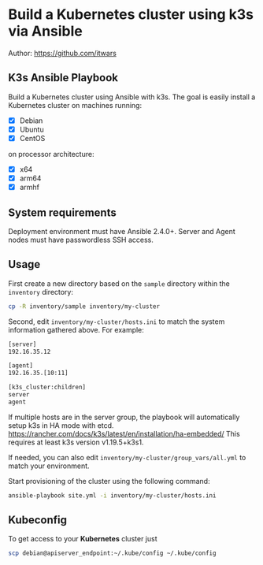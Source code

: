 # Build a Kubernetes cluster using k3s via Ansible

Author: <https://github.com/itwars>

## K3s Ansible Playbook

Build a Kubernetes cluster using Ansible with k3s. The goal is easily install a Kubernetes cluster on machines running:

- [X] Debian
- [X] Ubuntu
- [X] CentOS

on processor architecture:

- [X] x64
- [X] arm64
- [X] armhf

## System requirements

Deployment environment must have Ansible 2.4.0+.
Server and Agent nodes must have passwordless SSH access.

## Usage

First create a new directory based on the `sample` directory within the `inventory` directory:

```bash
cp -R inventory/sample inventory/my-cluster
```

Second, edit `inventory/my-cluster/hosts.ini` to match the system information gathered above.  For example:

```bash
[server]
192.16.35.12

[agent]
192.16.35.[10:11]

[k3s_cluster:children]
server
agent
```

If multiple hosts are in the server group, the playbook will automatically setup k3s in HA mode with etcd.
https://rancher.com/docs/k3s/latest/en/installation/ha-embedded/
This requires at least k3s version v1.19.5+k3s1.

If needed, you can also edit `inventory/my-cluster/group_vars/all.yml` to match your environment.

Start provisioning of the cluster using the following command:

```bash
ansible-playbook site.yml -i inventory/my-cluster/hosts.ini
```

## Kubeconfig

To get access to your **Kubernetes** cluster just

```bash
scp debian@apiserver_endpoint:~/.kube/config ~/.kube/config
```
